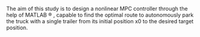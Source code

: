 The aim of this study is to design a nonlinear MPC controller through the help of MATLAB ® , capable to find the optimal route to autonomously park the truck with a single trailer from its initial position x0 to the desired target position. 
